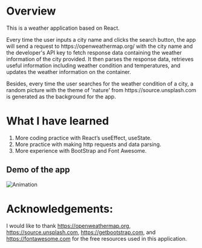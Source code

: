# Overview
<p>This is a weather application based on React. </p>
<p>Every time the user inputs a city name and clicks the search button, the app will send a request to https://openweathermap.org/ with the city name and the developer's API key to fetch response data containing the weather information of the city provided. It then parses the response data, retrieves useful information including weather condition and temperatures, and updates the weather information on the container. </p>
<p>Besides, every time the user searches for the weather condition of a city, a random picture with the theme of 'nature' from https://source.unsplash.com is generated as the background for the app.</p>

# What I have learned
1. More coding practice with React’s useEffect, useState.
2. More practice with making http requests and data parsing.
3. More experience with BootStrap and Font Awesome.

## Demo of the app
![Animation](https://raw.githubusercontent.com/Shi-chang/project-react-weather-app/main/weather-app/src/weather-app.gif)

# Acknowledgements:
I would like to thank https://openweathermap.org, https://source.unsplash.com, https://getbootstrap.com, and https://fontawesome.com  for the free resources used in this application.

